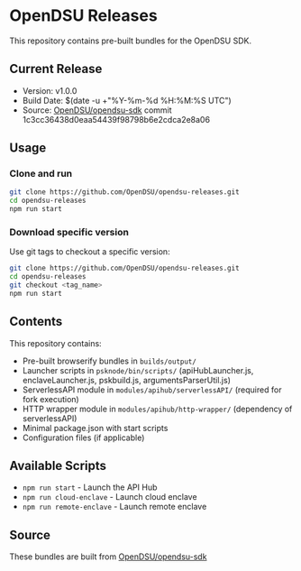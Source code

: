 # OpenDSU Releases

This repository contains pre-built bundles for the OpenDSU SDK.

## Current Release

- Version: v1.0.0
- Build Date: $(date -u +"%Y-%m-%d %H:%M:%S UTC")
- Source: [OpenDSU/opendsu-sdk](https://github.com/OpenDSU/opendsu-sdk) commit 1c3cc36438d0eaa54439f98798b6e2cdca2e8a06

## Usage

### Clone and run

```bash
git clone https://github.com/OpenDSU/opendsu-releases.git
cd opendsu-releases
npm run start
```

### Download specific version

Use git tags to checkout a specific version:

```bash
git clone https://github.com/OpenDSU/opendsu-releases.git
cd opendsu-releases
git checkout <tag_name>
npm run start
```

## Contents

This repository contains:
- Pre-built browserify bundles in `builds/output/`
- Launcher scripts in `psknode/bin/scripts/` (apiHubLauncher.js, enclaveLauncher.js, pskbuild.js, argumentsParserUtil.js)
- ServerlessAPI module in `modules/apihub/serverlessAPI/` (required for fork execution)
- HTTP wrapper module in `modules/apihub/http-wrapper/` (dependency of serverlessAPI)
- Minimal package.json with start scripts
- Configuration files (if applicable)

## Available Scripts

- `npm run start` - Launch the API Hub
- `npm run cloud-enclave` - Launch cloud enclave
- `npm run remote-enclave` - Launch remote enclave

## Source

These bundles are built from [OpenDSU/opendsu-sdk](https://github.com/OpenDSU/opendsu-sdk)
